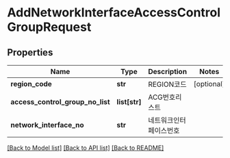 # AddNetworkInterfaceAccessControlGroupRequest

## Properties
Name | Type | Description | Notes
------------ | ------------- | ------------- | -------------
**region_code** | **str** | REGION코드 | [optional] 
**access_control_group_no_list** | **list[str]** | ACG번호리스트 | 
**network_interface_no** | **str** | 네트워크인터페이스번호 | 

[[Back to Model list]](../README.md#documentation-for-models) [[Back to API list]](../README.md#documentation-for-api-endpoints) [[Back to README]](../README.md)


